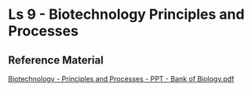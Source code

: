 # Ls 9 - Biotechnology Principles and Processes

## Reference Material

[Biotechnology - Principles and Processes - PPT - Bank of Biology.pdf](https://drive.google.com/file/d/11H\_QDesqZwvYZRuGme0SGIZqRAyRUCBx/view?usp=drive\_link)
